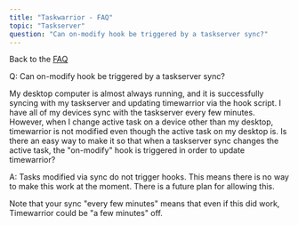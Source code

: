 ```yaml
---
title: "Taskwarrior - FAQ"
topic: "Taskserver"
question: "Can on-modify hook be triggered by a taskserver sync?"
---
```


Back to the [FAQ](/support/faq)

Q: Can on-modify hook be triggered by a taskserver sync?

My desktop computer is almost always running, and it is successfully syncing with my taskserver and updating timewarrior via the hook script. I have all of my devices sync with the taskserver every few minutes. However, when I change active task on a device other than my desktop, timewarrior is not modified even though the active task on my desktop is. Is there an easy way to make it so that when a taskserver sync changes the active task, the "on-modify" hook is triggered in order to update timewarrior?

A: Tasks modified via sync do not trigger hooks.
This means there is no way to make this work at the moment.
There is a future plan for allowing this.

 

Note that your sync "every few minutes" means that even if this did work, Timewarrior could be "a few minutes" off.

